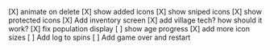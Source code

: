 [X] animate on delete
[X] show added icons
[X] show sniped icons
[X] show protected icons
[X] Add inventory screen
[X] add village tech? how should it work?
[X] fix population display
[ ] show age progress
[X] add more icon sizes
[ ] Add log to spins
[ ] Add game over and restart
